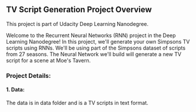 ## TV Script Generation Project Overview

This project is part of Udacity Deep Learning Nanodegree.

Welcome to the Recurrent Neural Networks (RNN) project in the Deep Learning Nanodegree! In this project, we'll generate your own Simpsons TV scripts using RNNs. We'll be using part of the Simpsons dataset of scripts from 27 seasons. The Neural Network we'll build will generate a new TV script for a scene at Moe's Tavern.  

### Project Details:
#### 1. Data:
  The data is in data folder and is a TV scripts in text format.
